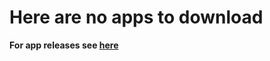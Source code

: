 # Here are no apps to download
**For app releases see [here](https://github.com/5kWBassmachine/Clipboard/releases)**
